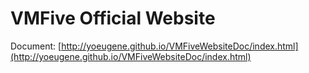 # VMFive Official Website
Document: [http://yoeugene.github.io/VMFiveWebsiteDoc/index.html](http://yoeugene.github.io/VMFiveWebsiteDoc/index.html)